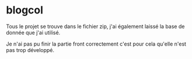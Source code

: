 # blogcol

Tous le projet se trouve dans le fichier zip, j'ai également laissé la base de donnée que j'ai utilisé.

Je n'ai pas pu finir la partie front correctement c'est pour cela qu'elle n'est pas trop développé.
